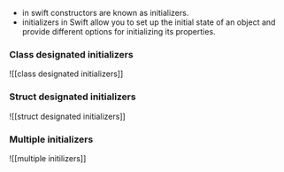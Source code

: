 - in swift constructors are known as initializers.
- initializers in Swift allow you to set up the initial state of an object and provide different options for initializing its properties.
### Class designated initializers 
![[class designated initializers]]

### Struct designated initializers 
![[struct designated initializers]]

### Multiple initializers 
![[multiple initilizers]]


